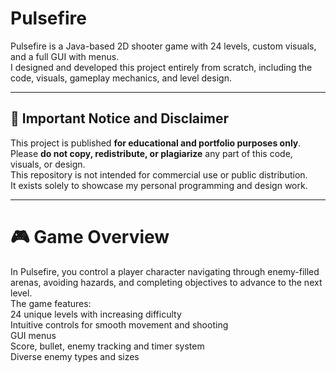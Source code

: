# Pulsefire  
Pulsefire is a Java-based 2D shooter game with 24 levels, custom visuals, and a full GUI with menus.  
I designed and developed this project entirely from scratch, including the code, visuals, gameplay mechanics, and level design.  

---

## 🚫 Important Notice and Disclaimer  

This project is published **for educational and portfolio purposes only**.  
Please **do not copy, redistribute, or plagiarize** any part of this code, visuals, or design.  
This repository is not intended for commercial use or public distribution.  
It exists solely to showcase my personal programming and design work.  

---

# 🎮 Game Overview  
In Pulsefire, you control a player character navigating through enemy-filled arenas, avoiding hazards, and completing objectives to advance to the next level.  
The game features:  
24 unique levels with increasing difficulty  
Intuitive controls for smooth movement and shooting  
GUI menus  
Score, bullet, enemy tracking and timer system  
Diverse enemy types and sizes  
